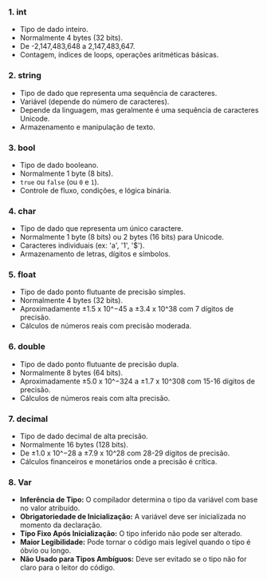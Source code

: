 ### 1. **int**

- Tipo de dado inteiro.
- Normalmente 4 bytes (32 bits).
- De -2,147,483,648 a 2,147,483,647.
- Contagem, índices de loops, operações aritméticas básicas.

### 2. **string**

- Tipo de dado que representa uma sequência de caracteres.
- Variável (depende do número de caracteres).
- Depende da linguagem, mas geralmente é uma sequência de caracteres Unicode.
- Armazenamento e manipulação de texto.

### 3. **bool**

- Tipo de dado booleano.
- Normalmente 1 byte (8 bits).
- `true` ou `false` (ou `0` e `1`).
- Controle de fluxo, condições, e lógica binária.

### 4. **char**

- Tipo de dado que representa um único caractere.
- Normalmente 1 byte (8 bits) ou 2 bytes (16 bits) para Unicode.
- Caracteres individuais (ex: 'a', '1', '$').
- Armazenamento de letras, dígitos e símbolos.

### 5. **float**

- Tipo de dado ponto flutuante de precisão simples.
- Normalmente 4 bytes (32 bits).
- Aproximadamente ±1.5 x 10^−45 a ±3.4 x 10^38 com 7 dígitos de precisão.
- Cálculos de números reais com precisão moderada.

### 6. **double**

- Tipo de dado ponto flutuante de precisão dupla.
- Normalmente 8 bytes (64 bits).
- Aproximadamente ±5.0 x 10^−324 a ±1.7 x 10^308 com 15-16 dígitos de precisão.
- Cálculos de números reais com alta precisão.

### 7. **decimal**

- Tipo de dado decimal de alta precisão.
- Normalmente 16 bytes (128 bits).
- De ±1.0 x 10^−28 a ±7.9 x 10^28 com 28-29 dígitos de precisão.
- Cálculos financeiros e monetários onde a precisão é crítica.

### 8. **Var**
- **Inferência de Tipo:** O compilador determina o tipo da variável com base no valor atribuído.
- **Obrigatoriedade de Inicialização:** A variável deve ser inicializada no momento da declaração.
- **Tipo Fixo Após Inicialização:** O tipo inferido não pode ser alterado.
- **Maior Legibilidade:** Pode tornar o código mais legível quando o tipo é óbvio ou longo.
- **Não Usado para Tipos Ambíguos:** Deve ser evitado se o tipo não for claro para o leitor do código.